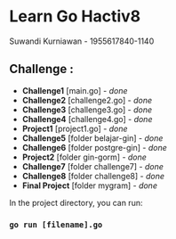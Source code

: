 # Learn Go Hactiv8

Suwandi Kurniawan - 1955617840-1140

## Challenge :

- **Challenge1** [main.go] - *done* 
- **Challenge2** [challenge2.go] - *done* 
- **Challenge3** [challenge3.go] - *done* 
- **Challenge4** [challenge4.go] - *done* 
- **Project1** [project1.go] - *done* 
- **Challenge5** [folder belajar-gin] - *done*
- **Challenge6** [folder postgre-gin] - *done*
- **Project2** [folder gin-gorm] - *done* 
- **Challenge7** [folder challenge7] - *done*
- **Challenge8** [folder challenge8] - *done*
- **Final Project** [folder mygram] - *done*

In the project directory, you can run:

### `go run [filename].go`
